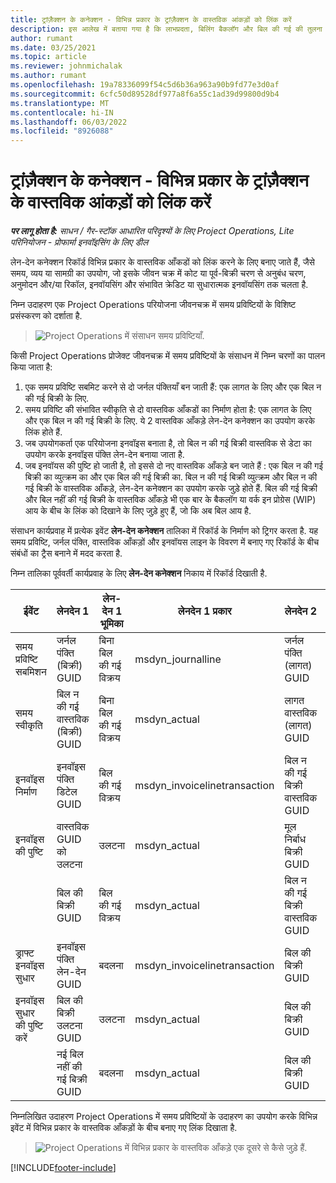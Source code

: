 ```yaml
---
title: ट्रांज़ैक्शन के कनेक्शन - विभिन्न प्रकार के ट्रांज़ैक्शन के वास्तविक आंकड़ों को लिंक करें
description: इस आलेख में बताया गया है कि लाभप्रदता, बिलिंग बैकलॉग और बिल की गई की तुलना में बिल न की गई आय की गणनाओं को ट्रैक करने में मदद करने के लिए विभिन्न प्रकार के वास्तविक आँकडों को लिंक करने के लिए लेन-देन कनेक्शन का कैसे उपयोग किया जाता है.
author: rumant
ms.date: 03/25/2021
ms.topic: article
ms.reviewer: johnmichalak
ms.author: rumant
ms.openlocfilehash: 19a78336099f54c5d6b36a963a90b9fd77e3d0af
ms.sourcegitcommit: 6cfc50d89528df977a8f6a55c1ad39d99800d9b4
ms.translationtype: MT
ms.contentlocale: hi-IN
ms.lasthandoff: 06/03/2022
ms.locfileid: "8926088"
---
```

# <a name="transaction-connections---link-actuals-of-different-transaction-types"></a>ट्रांज़ैक्शन के कनेक्शन - विभिन्न प्रकार के ट्रांज़ैक्शन के वास्तविक आंकड़ों को लिंक करें

_**पर लागू होता है:** साधन / गैर-स्टॉक आधारित परिदृश्यों के लिए Project Operations, Lite परिनियोजन - प्रोफार्मा इनवॉइसिंग के लिए डील_

लेन-देन कनेक्शन रिकॉर्ड विभिन्न प्रकार के वास्तविक आँकडों को लिंक करने के लिए बनाए जाते हैं, जैसे समय, व्यय या सामग्री का उपयोग, जो इसके जीवन चक्र में कोट या पूर्व-बिक्री चरण से अनुबंध चरण, अनुमोदन और/या रिकॉल, इनवॉयसिंग और संभावित क्रेडिट या सुधारात्मक इनवॉयसिंग तक चलता है.

निम्न उदाहरण एक Project Operations परियोजना जीवनचक्र में समय प्रविष्टियों के विशिष्ट प्रसंस्करण को दर्शाता है.

> ![Project Operations में संसाधन समय प्रविष्टियाँ.](media/basic-guide-17.png)

किसी Project Operations प्रोजेक्ट जीवनचक्र में समय प्रविष्टियों के संसाधन में निम्न चरणों का पालन किया जाता है: 

1. एक समय प्रविष्टि सबमिट करने से दो जर्नल पंक्तियाँ बन जाती हैं: एक लागत के लिए और एक बिल न की गई बिक्री के लिए. 
2. समय प्रविष्टि की संभावित स्वीकृति से दो वास्तविक आँकडों का निर्माण होता है: एक लागत के लिए और एक बिल न की गई बिक्री के लिए. ये 2 वास्तविक आँकड़े लेन-देन कनेक्शन का उपयोग करके लिंक होते हैं.
3. जब उपयोगकर्ता एक परियोजना इनवॉइस बनाता है, तो बिल न की गई बिक्री वास्तविक से डेटा का उपयोग करके इनवॉइस पंक्ति लेन-देन बनाया जाता है.
4. जब इनवॉयस की पुष्टि हो जाती है, तो इससे दो नए वास्तविक आँकड़े बन जाते हैं : एक बिल न की गई बिक्री का व्युत्क्रम का और एक बिल की गई बिक्री का. बिल न की गई बिक्री व्युत्क्रम और बिल न की गई बिक्री के वास्तविक आँकड़े, लेन-देन कनेक्शन का उपयोग करके जुड़े होते हैं. बिल की गई बिक्री और बिल नहीं की गई बिक्री के वास्तविक आँकड़े भी एक बार के बैकलॉग या वर्क इन प्रोग्रेस (WIP) आय के बीच के लिंक को दिखाने के लिए जुड़े हुए हैं, जो कि अब बिल आय है.   

संसाधन कार्यप्रवाह में प्रत्येक इवेंट **लेन-देन कनेक्शन** तालिका में रिकॉर्ड के निर्माण को ट्रिगर करता है. यह समय प्रविष्टि, जर्नल पंक्ति, वास्तविक आँकड़ों और इनवॉयस लाइन के विवरण में बनाए गए रिकॉर्ड के बीच संबंधों का ट्रैस बनाने में मदद करता है.

निम्न तालिका पूर्ववर्ती कार्यप्रवाह के लिए **लेन-देन कनेक्शन** निकाय में रिकॉर्ड दिखाती है.

|ईवेंट                   |लेनदेन 1                 |लेन-देन 1 भूमिका |लेनदेन 1 प्रकार       |लेनदेन 2          |लेन-देन 2 भूमिका |लेनदेन 2 प्रकार |
|------------------------|------------------------------|---------------|-----------------------------|-----------------------------|-------------------|-------------------|
|समय प्रविष्टि सबमिशन   |जर्नल पंक्ति (बिक्री) GUID     |बिना बिल की गई विक्रय |msdyn_journalline            |जर्नल पंक्ति (लागत) GUID     |लागत            |msdyn_journalline  |
|समय स्वीकृति           |बिल न की गई वास्तविक (बिक्री) GUID  |बिना बिल की गई विक्रय |msdyn_actual                 |लागत वास्तविक (लागत) GUID       |लागत            |msdyn_actual       |
|इनवॉइस निर्माण        |इनवॉइस पंक्ति डिटेल GUID      |बिल की गई विक्रय   |msdyn_invoicelinetransaction |बिल न की गई बिक्री वास्तविक GUID   |बिना बिल की गई विक्रय  |msdyn_actual       |
|इनवॉइस की पुष्टि    |वास्तविक GUID को उलटना         |उलटना      |msdyn_actual                 |मूल निर्बाध बिक्री GUID |मूल        |msdyn_actual       |
|                        |बिल की बिक्री GUID             |बिल की गई विक्रय   |msdyn_actual                 |बिल न की गई बिक्री वास्तविक GUID   |बिना बिल की गई विक्रय  |msdyn_actual       |
|ड्राफ्ट इनवॉइस सुधार |इनवॉइस पंक्ति लेन-देन GUID|बदलना      |msdyn_invoicelinetransaction |बिल की बिक्री GUID            |मूल        |msdyn_actual       |
|इनवॉइस सुधार की पुष्टि करें|बिल की बिक्री उलटना GUID  |उलटना      |msdyn_actual                 |बिल की बिक्री GUID            |मूल        |msdyn_actual       |
|                        |नई बिल नहीं की गई बिक्री GUID |बदलना            |msdyn_actual                 |बिल की बिक्री GUID            |मूल        |msdyn_actual       |


निम्नलिखित उदाहरण Project Operations में समय प्रविष्टियों के उदाहरण का उपयोग करके विभिन्न इवेंट में विभिन्न प्रकार के वास्तविक आँकड़ों के बीच बनाए गए लिंक दिखाता है.

> ![Project Operations में विभिन्न प्रकार के वास्तविक आँकड़े एक दूसरे से कैसे जुड़े हैं.](media/TransactionConnections.png)

[!INCLUDE[footer-include](../includes/footer-banner.md)]

